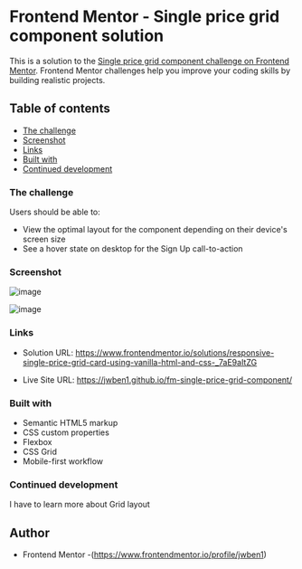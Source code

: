 # Frontend Mentor - Single price grid component solution

This is a solution to the [Single price grid component challenge on Frontend Mentor](https://www.frontendmentor.io/challenges/single-price-grid-component-5ce41129d0ff452fec5abbbc). Frontend Mentor challenges help you improve your coding skills by building realistic projects.

## Table of contents
  - [The challenge](#the-challenge)
  - [Screenshot](#screenshot)
  - [Links](#links)
  - [Built with](#built-with)
  - [Continued development](#continued-development) 

### The challenge

Users should be able to:

- View the optimal layout for the component depending on their device's screen size
- See a hover state on desktop for the Sign Up call-to-action

### Screenshot


![image](https://github.com/jwben1/fm-single-price-grid-component/assets/132217074/3087323c-75b0-4ec1-9472-a6d7c8e2d5ba)


![image](https://github.com/jwben1/fm-single-price-grid-component/assets/132217074/d0ca491c-818a-4468-ba39-11774d39dcff)



### Links

- Solution URL: https://www.frontendmentor.io/solutions/responsive-single-price-grid-card-using-vanilla-html-and-css-_7aE9aItZG

- Live Site URL: https://jwben1.github.io/fm-single-price-grid-component/

### Built with

- Semantic HTML5 markup
- CSS custom properties
- Flexbox
- CSS Grid
- Mobile-first workflow

### Continued development

I have to learn more about Grid layout

## Author

- Frontend Mentor -(https://www.frontendmentor.io/profile/jwben1)
